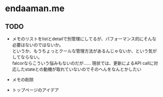 # endaaman.me

## TODO
- メモのリストをlistとdetailで別管理にしてるが、パフォーマンス的にそんな必要はないのではないか。  
  というか、もうちょっとクールな管理方法があるんじゃないか、という気がしてならない。  
  falcorならこういう悩みもないのだが……
  現状では、更新によるAPI callに対応したstateとの動機が取れていないのでそのへんをなんとかしたい

- メモの削除
- トップページのアイデア
